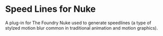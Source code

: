 # Speed Lines for Nuke
A plug-in for The Foundry Nuke used to generate speedlines (a type of stylzed motion blur common in traditional animation and motion graphics).
